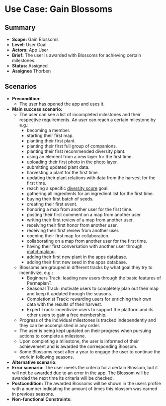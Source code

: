 # Use Case: Gain Blossoms

## Summary

- **Scope:** Gain Blossoms
- **Level:** User Goal
- **Actors:** App User
- **Brief:** The user is awarded with Blossoms for achieving certain milestones.
- **Status:** Assigned
- **Assignee** Thorben

## Scenarios

- **Precondition:**
  - The user has opened the app and uses it.
- **Main success scenario:**
  - The user can see a list of incompleted milestones and their respective requirements. An user can reach a certain milestone by e.g.:
    - becoming a member.
    - starting their first map.
    - planting their first plant.
    - planting their first full group of companions.
    - planting their first recommended diversity plant.
    - using an element from a new layer for the first time.
    - uploading their first photo in the [photo layer](../layers/photo_layer.md).
    - submitting updated plant data.
    - harvesting a plant for the first time.
    - updating their plant relations with data from the harvest for the first time.
    - reaching a specific [diversity score](diversity_score.md) goal.
    - gathering all ingredients for an ingredient list for the first time.
    - buying their first batch of seeds.
    - creating their first event.
    - honoring a map from another user for the first time.
    - posting their first comment on a map from another user.
    - writing their first review of a map from another user.
    - receiving their first honor from another user.
    - receiving their first review from another user.
    - opening their first map for collaboration.
    - collaborating on a map from another user for the first time.
    - having their first conversation with another user through [matchmaking](../matchmaking.md).
    - adding their first new plant in the apps database.
    - adding their first new seed in the apps database.
  - Blossoms are grouped in different tracks by what goal they try to incentivize, e.g.:
    - Beginners Track: leading new users through the basic features of PermaplanT.
    - Seasonal Track: motivate users to completely plan out their map and keep it updated through the seasons.
    - Completionist Track: rewarding users for enriching their own data with the results of their harvest.
    - Expert Track: incentivize users to support the platform and its other users to gain a free membership.
  - Progress of the individual milestones is tracked independently and they can be accomplished in any order.
  - The user is being kept updated on their progress when pursuing actions to complete a milestone.
  - Upon completing a milestone, the user is informed of their achievement and is awarded the corresponding Blossom.
  - Some Blossoms reset after a year to engage the user to continue the work in following seasons.
- **Alternative scenario:**
- **Error scenario:**
  The user meets the criteria for a certain Blossom, but it will not be awarded due to an error in the app.
  The Blossom will be awarded the next time its criteria will be checked.
- **Postcondition:**
  The awarded Blossoms will be shown in the users profile with a number indicating the amount of times this blossom was earned in previous seasons.
- **Non-functional Constraints:**
